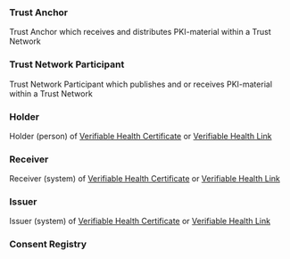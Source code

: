 ### Trust Anchor <a id="TrustAnchor"></a>
Trust Anchor which receives and distributes PKI-material within a Trust Network

### Trust Network Participant <a id="TrustNetworkParticipant"></a>
Trust Network Participant which publishes and or receives PKI-material within a Trust Network

### Holder <a id="Holder"></a>
Holder (person) of [Verifiable Health Certificate](https://smart.who.int/trust/concepts.html#verifiable-digital-health-certificate) or [Verifiable Health Link](https://build.fhir.org/ig/IHE/ITI.VHL/branches/master/index.html)

### Receiver <a id="Receiver"></a>
Receiver (system) of [Verifiable Health Certificate](https://smart.who.int/trust/concepts.html#verifiable-digital-health-certificate) or [Verifiable Health Link](https://build.fhir.org/ig/IHE/ITI.VHL/branches/master/index.html)

### Issuer <a id="Issuer"></a>
Issuer (system) of [Verifiable Health Certificate](https://smart.who.int/trust/concepts.html#verifiable-digital-health-certificate) or [Verifiable Health Link](https://build.fhir.org/ig/IHE/ITI.VHL/branches/master/index.html)

  
  
### Consent Registry <a id="ConsentRegistry"></a>
